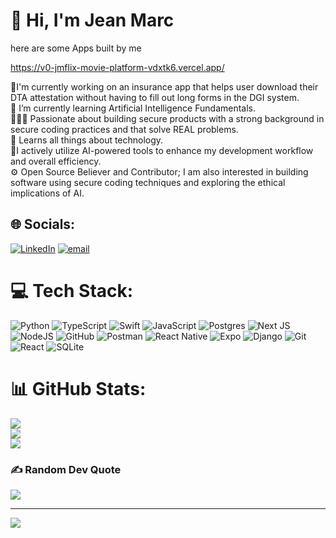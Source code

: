 # 💫 Hi, I'm Jean Marc
here are some Apps built by me

https://v0-jmflix-movie-platform-vdxtk6.vercel.app/

🔭I'm currently working on an insurance app that helps user download their DTA attestation without having to fill out long forms in the DGI system.<br>🌱 I’m currently learning Artificial Intelligence Fundamentals.<br>👷🏾‍♂️ Passionate about building secure products with a strong background in secure coding practices and that solve REAL problems.<br>📖 Learns all things about technology.<br>🌱I actively utilize AI-powered tools to enhance my development workflow and overall efficiency.<br>⚙️ Open Source Believer and Contributor; I am also interested in building software using secure coding techniques and exploring the ethical implications of AI.


## 🌐 Socials:
[![LinkedIn](https://img.shields.io/badge/LinkedIn-%230077B5.svg?logo=linkedin&logoColor=white)](https://linkedin.com/in/https://www.linkedin.com/in/nyong-marc-7ba00327b/) [![email](https://img.shields.io/badge/Email-D14836?logo=gmail&logoColor=white)](mailto:Nyongjean33@gmail.com) 

# 💻 Tech Stack:
![Python](https://img.shields.io/badge/python-3670A0?style=for-the-badge&logo=python&logoColor=ffdd54) ![TypeScript](https://img.shields.io/badge/typescript-%23007ACC.svg?style=for-the-badge&logo=typescript&logoColor=white) ![Swift](https://img.shields.io/badge/swift-F54A2A?style=for-the-badge&logo=swift&logoColor=white) ![JavaScript](https://img.shields.io/badge/javascript-%23323330.svg?style=for-the-badge&logo=javascript&logoColor=%23F7DF1E) ![Postgres](https://img.shields.io/badge/postgres-%23316192.svg?style=for-the-badge&logo=postgresql&logoColor=white) ![Next JS](https://img.shields.io/badge/Next-black?style=for-the-badge&logo=next.js&logoColor=white) ![NodeJS](https://img.shields.io/badge/node.js-6DA55F?style=for-the-badge&logo=node.js&logoColor=white) ![GitHub](https://img.shields.io/badge/github-%23121011.svg?style=for-the-badge&logo=github&logoColor=white) ![Postman](https://img.shields.io/badge/Postman-FF6C37?style=for-the-badge&logo=postman&logoColor=white) ![React Native](https://img.shields.io/badge/react_native-%2320232a.svg?style=for-the-badge&logo=react&logoColor=%2361DAFB) ![Expo](https://img.shields.io/badge/expo-1C1E24?style=for-the-badge&logo=expo&logoColor=#D04A37) ![Django](https://img.shields.io/badge/django-%23092E20.svg?style=for-the-badge&logo=django&logoColor=white) ![Git](https://img.shields.io/badge/git-%23F05033.svg?style=for-the-badge&logo=git&logoColor=white) ![React](https://img.shields.io/badge/react-%2320232a.svg?style=for-the-badge&logo=react&logoColor=%2361DAFB) ![SQLite](https://img.shields.io/badge/sqlite-%2307405e.svg?style=for-the-badge&logo=sqlite&logoColor=white)
# 📊 GitHub Stats:
![](https://github-readme-stats.vercel.app/api?username=Nyong-jeanmarc&theme=dark&hide_border=false&include_all_commits=true&count_private=true)<br/>
![](https://nirzak-streak-stats.vercel.app/?user=Nyong-jeanmarc&theme=dark&hide_border=false)<br/>
![](https://github-readme-stats.vercel.app/api/top-langs/?username=Nyong-jeanmarc&theme=dark&hide_border=false&include_all_commits=true&count_private=true&layout=compact)

### ✍️ Random Dev Quote
![](https://quotes-github-readme.vercel.app/api?type=horizontal&theme=radical)

---
[![](https://visitcount.itsvg.in/api?id=Nyong-jeanmarc&icon=0&color=0)](https://visitcount.itsvg.in)

<!-- Proudly created with GPRM ( https://gprm.itsvg.in ) -->

